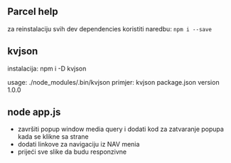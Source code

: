 ## Parcel help

za reinstalaciju svih dev dependencies koristiti naredbu:
`npm i --save`

## kvjson

instalacija: npm i -D kvjson

usage: ./node_modules/.bin/kvjson <file> <key> <value>
primjer: kvjson package.json version 1.0.0

## node app.js

- završiti popup window media query i dodati kod za zatvaranje popupa kada se klikne sa strane
- dodati linkove za navigaciju iz NAV menia
- prijeći sve slike da budu responzivne
